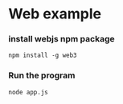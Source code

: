 # Web example 

### install webjs npm package 

```
npm install -g web3
```

### Run the program

```
node app.js
```